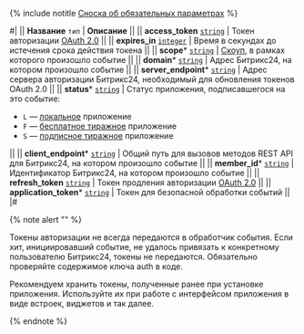 
{% include notitle [Сноска об обязательных параметрах](required.md) %}

#|
|| **Название**
`тип` | **Описание** ||
|| **access_token**
[`string`](../api-reference/data-types.md) |  Токен авторизации [OAuth 2.0](../api-reference/oauth/index.md) ||
|| **expires_in**
[`integer`](../api-reference/data-types.md) | Время в секундах до истечения срока действия токена ||
|| **scope***
[`string`](../api-reference/data-types.md) | [Скоуп](../api-reference/scopes/permissions.md), в рамках которого произошло событие ||
|| **domain***
[`string`](../api-reference/data-types.mdd) | Адрес Битрикс24, на котором произошло событие ||
|| **server_endpoint***
[`string`](../api-reference/data-types.md) | Адрес сервера авторизации Битрикс24, необходимый для обновления токенов OAuth 2.0 ||
|| **status***
[`string`](../api-reference/data-types.md) | Статус приложения, подписавшегося на это событие:

- `L` — [локальное](../local-integrations/local-apps.md) приложение
- `F` — [бесплатное тиражное](../market/index.md) приложение
- `S` — [подписное тиражное](../market/monetization/index.md) приложение

||
|| **client_endpoint***
[`string`](../api-reference/data-types.md) | Общий путь для вызовов методов REST API для Битрикс24, на котором произошло событие ||
|| **member_id***
[`string`](../api-reference/data-types.md) | Идентификатор Битрикс24, на котором произошло событие ||
|| **refresh_token**
[`string`](../api-reference/data-types.md) | Токен продления авторизации [OAuth 2.0](../api-reference/oauth/index.md) ||
|| **application_token***
[`string`](../api-reference/data-types.md) | Токен для безопасной обработки событий ||
|#

{% note alert "" %}

Токены авторизации не всегда передаются в обработчик события. Если хит, инициировавший событие, не удалось привязать к конкретному пользователю Битрикс24, токены не передаются. Обязательно проверяйте содержимое ключа auth в коде.

Рекомендуем хранить токены, полученные ранее при установке приложения. Используйте их при работе с интерфейсом приложения в виде встроек, виджетов и так далее.

{% endnote %}
